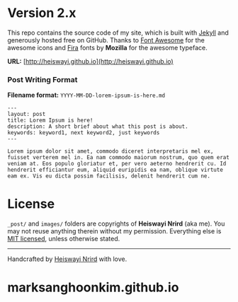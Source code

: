 # Version 2.x

This repo contains the source code of my site, which is built with [Jekyll](http://jekyllrb.com/) and generously hosted free on GitHub. Thanks to [Font Awesome](https://fortawesome.github.io/Font-Awesome/) for the awesome icons and [Fira](https://github.com/mozilla/Fira) fonts by **Mozilla** for the awesome typeface.

**URL:** [http://heiswayi.github.io](http://heiswayi.github.io)

### Post Writing Format

**Filename format:** `YYYY-MM-DD-lorem-ipsum-is-here.md`

```
---
layout: post
title: Lorem Ipsum is here!
description: A short brief about what this post is about.
keywords: keyword1, next keyword2, just keywords
---

Lorem ipsum dolor sit amet, commodo diceret interpretaris mel ex, fuisset verterem mel in. Ea nam commodo maiorum nostrum, quo quem erat veniam at. Eos populo gloriatur et, per vero aeterno hendrerit cu. Id hendrerit efficiantur eum, aliquid euripidis ea nam, oblique virtute eam ex. Vis eu dicta possim facilisis, delenit hendrerit cum ne.
```

# License

`_post/` and `images/` folders are copyrights of **Heiswayi Nrird** (aka me). You may not reuse anything therein without my permission. Everything else is [MIT licensed](LICENSE.md), unless otherwise stated.

---
Handcrafted by [Heiswayi Nrird](http://heiswayi.github.io) with love.
# marksanghoonkim.github.io
